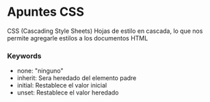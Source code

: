 # Apuntes CSS

CSS (Cascading Style Sheets) Hojas de estilo en cascada, lo que nos permite agregarle estilos a los documentos HTML

### Keywords

- none: "ninguno"
- inherit: Sera heredado del elemento padre
- initial: Restablece el valor inicial
- unset: Restablece el valor heredado
